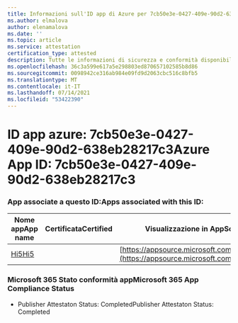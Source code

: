 ```yaml
---
title: Informazioni sull'ID app di Azure per 7cb50e3e-0427-409e-90d2-638eb28217c3
ms.author: elmalova
author: elenamalova
ms.date: ''
ms.topic: article
ms.service: attestation
certification_type: attested
description: Tutte le informazioni di sicurezza e conformità disponibili per 7cb50e3e-0427-409e-90d2-638eb28217c3.
ms.openlocfilehash: 36c3a599e617a5e298803ed870657102585b8d86
ms.sourcegitcommit: 0098942ce316ab984e09fd9d2063cbc516c8bfb5
ms.translationtype: MT
ms.contentlocale: it-IT
ms.lasthandoff: 07/14/2021
ms.locfileid: "53422390"
---
```

# <a name="azure-app-id-7cb50e3e-0427-409e-90d2-638eb28217c3"></a><span data-ttu-id="908da-103">ID app azure: 7cb50e3e-0427-409e-90d2-638eb28217c3</span><span class="sxs-lookup"><span data-stu-id="908da-103">Azure App ID: 7cb50e3e-0427-409e-90d2-638eb28217c3</span></span>


### <a name="apps-associated-with-this-id"></a><span data-ttu-id="908da-104">App associate a questo ID:</span><span class="sxs-lookup"><span data-stu-id="908da-104">Apps associated with this ID:</span></span>
| <span data-ttu-id="908da-105">**Nome app**</span><span class="sxs-lookup"><span data-stu-id="908da-105">**App name**</span></span> | <span data-ttu-id="908da-106">**Certificata**</span><span class="sxs-lookup"><span data-stu-id="908da-106">**Certified**</span></span> | <span data-ttu-id="908da-107">**Visualizzazione in AppSource**</span><span class="sxs-lookup"><span data-stu-id="908da-107">**View in AppSource**</span></span> |
|-|-|-|
| [<span data-ttu-id="908da-108">Hi5</span><span class="sxs-lookup"><span data-stu-id="908da-108">Hi5</span></span>](https://docs.microsoft.com/en-us/microsoft-365-app-certification/forward/WA200001610) |  | [https://appsource.microsoft.com/product/office/WA200001610](https://appsource.microsoft.com/product/office/WA200001610) |

### <a name="microsoft-365-app-compliance-status"></a><span data-ttu-id="908da-109">Microsoft 365 Stato conformità app</span><span class="sxs-lookup"><span data-stu-id="908da-109">Microsoft 365 App Compliance Status</span></span>
- <span data-ttu-id="908da-110">Publisher Attestaton Status: Completed</span><span class="sxs-lookup"><span data-stu-id="908da-110">Publisher Attestaton Status: Completed</span></span>
